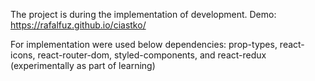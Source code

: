 The project is during the implementation of development.
Demo: https://rafalfuz.github.io/ciastko/

For implementation were used below dependencies:
prop-types,
react-icons,
react-router-dom,
styled-components,
and react-redux (experimentally as part of learning)

